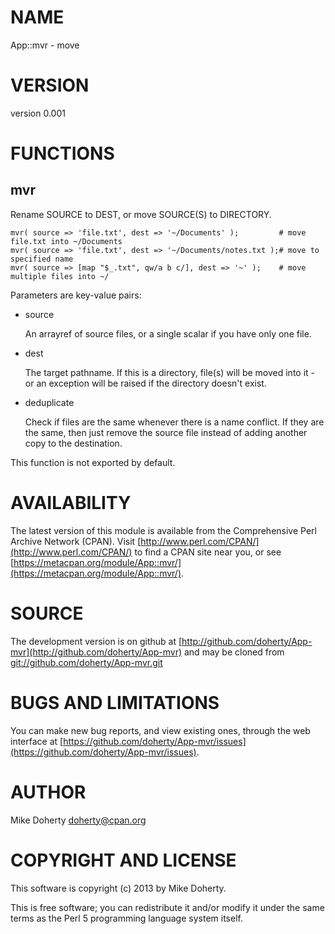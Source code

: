 # NAME

App::mvr - move

# VERSION

version 0.001

# FUNCTIONS

## mvr

Rename SOURCE to DEST, or move SOURCE(S) to DIRECTORY.

    mvr( source => 'file.txt', dest => '~/Documents' );         # move file.txt into ~/Documents
    mvr( source => 'file.txt', dest => '~/Documents/notes.txt );# move to specified name
    mvr( source => [map "$_.txt", qw/a b c/], dest => '~' );    # move multiple files into ~/

Parameters are key-value pairs:

- source

    An arrayref of source files, or a single scalar if you have only one file.

- dest

    The target pathname. If this is a directory, file(s) will be moved into it - or
    an exception will be raised if the directory doesn't exist.

- deduplicate

    Check if files are the same whenever there is a name conflict. If they are the
    same, then just remove the source file instead of adding another copy to the
    destination.

This function is not exported by default.

# AVAILABILITY

The latest version of this module is available from the Comprehensive Perl
Archive Network (CPAN). Visit [http://www.perl.com/CPAN/](http://www.perl.com/CPAN/) to find a CPAN
site near you, or see [https://metacpan.org/module/App::mvr/](https://metacpan.org/module/App::mvr/).

# SOURCE

The development version is on github at [http://github.com/doherty/App-mvr](http://github.com/doherty/App-mvr)
and may be cloned from [git://github.com/doherty/App-mvr.git](git://github.com/doherty/App-mvr.git)

# BUGS AND LIMITATIONS

You can make new bug reports, and view existing ones, through the
web interface at [https://github.com/doherty/App-mvr/issues](https://github.com/doherty/App-mvr/issues).

# AUTHOR

Mike Doherty <doherty@cpan.org>

# COPYRIGHT AND LICENSE

This software is copyright (c) 2013 by Mike Doherty.

This is free software; you can redistribute it and/or modify it under
the same terms as the Perl 5 programming language system itself.
